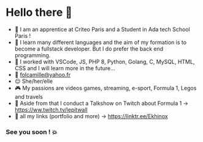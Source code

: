 # Hello there 👋

- :briefcase: I am an apprentice at Criteo Paris and a Student in Ada tech School Paris !
- :speech_balloon: I learn many different languages and the aim of my formation is to become a fullstack developer. But I do prefer the back end programming.
- :wrench: I worked with VSCode, JS, PHP 8, Python, Golang, C, MySQL, HTML, CSS and I will learn more in the future...
- :e-mail: folcamille@yahoo.fr
- :relieved: She/her/elle
- :video_game: My passions are videos games, streaming, e-sport, Formula 1, Legos and travels
- :checkered_flag: Aside from that I conduct a Talkshow on Twitch about Formula 1 -> https://ww.twitch.tv/lepitwall
- 🔗 all my links (portfolio and more) -> https://linktr.ee/Ekhinox

### See you soon ! :collision: 
